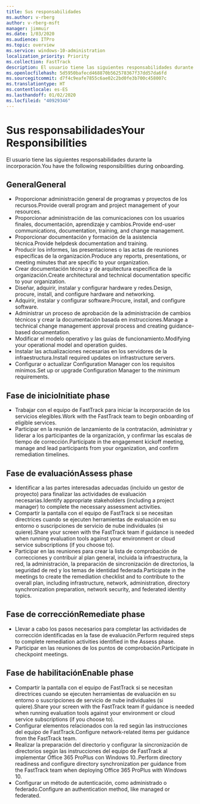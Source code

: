 ```yaml
---
title: Sus responsabilidades
ms.author: v-rberg
author: v-rberg-msft
manager: jimmuir
ms.date: 1/03/2020
ms.audience: ITPro
ms.topic: overview
ms.service: windows-10-administration
localization_priority: Priority
ms.collection: FastTrack
description: El usuario tiene las siguientes responsabilidades durante la incorporación a Windows 10.
ms.openlocfilehash: 5d5950bafecd468870b562578367f37dd57da6fd
ms.sourcegitcommit: d7f4c9eafe7855c6ae02c2bd0fe3b700c458007c
ms.translationtype: HT
ms.contentlocale: es-ES
ms.lasthandoff: 01/02/2020
ms.locfileid: "40929346"
---
```

# <a name="your-responsibilities"></a><span data-ttu-id="81bb8-103">Sus responsabilidades</span><span class="sxs-lookup"><span data-stu-id="81bb8-103">Your Responsibilities</span></span>

<span data-ttu-id="81bb8-104">El usuario tiene las siguientes responsabilidades durante la incorporación.</span><span class="sxs-lookup"><span data-stu-id="81bb8-104">You have the following responsibilities during onboarding.</span></span>

## <a name="general"></a><span data-ttu-id="81bb8-105">General</span><span class="sxs-lookup"><span data-stu-id="81bb8-105">General</span></span>

- <span data-ttu-id="81bb8-106">Proporcionar administración general de programas y proyectos de los recursos.</span><span class="sxs-lookup"><span data-stu-id="81bb8-106">Provide overall program and project management of your resources.</span></span>
- <span data-ttu-id="81bb8-107">Proporcionar administración de las comunicaciones con los usuarios finales, documentación, aprendizaje y cambios.</span><span class="sxs-lookup"><span data-stu-id="81bb8-107">Provide end-user communications, documentation, training, and change management.</span></span>
- <span data-ttu-id="81bb8-108">Proporcionar documentación y formación de la asistencia técnica.</span><span class="sxs-lookup"><span data-stu-id="81bb8-108">Provide helpdesk documentation and training.</span></span>
- <span data-ttu-id="81bb8-109">Producir los informes, las presentaciones o las actas de reuniones específicas de la organización.</span><span class="sxs-lookup"><span data-stu-id="81bb8-109">Produce any reports, presentations, or meeting minutes that are specific to your organization.</span></span>
- <span data-ttu-id="81bb8-110">Crear documentación técnica y de arquitectura específica de la organización.</span><span class="sxs-lookup"><span data-stu-id="81bb8-110">Create architectural and technical documentation specific to your organization.</span></span>
- <span data-ttu-id="81bb8-111">Diseñar, adquirir, instalar y configurar hardware y redes.</span><span class="sxs-lookup"><span data-stu-id="81bb8-111">Design, procure, install, and configure hardware and networking.</span></span>
- <span data-ttu-id="81bb8-112">Adquirir, instalar y configurar software.</span><span class="sxs-lookup"><span data-stu-id="81bb8-112">Procure, install, and configure software.</span></span>
- <span data-ttu-id="81bb8-113">Administrar un proceso de aprobación de la administración de cambios técnicos y crear la documentación basada en instrucciones.</span><span class="sxs-lookup"><span data-stu-id="81bb8-113">Manage a technical change management approval process and creating guidance-based documentation.</span></span>
- <span data-ttu-id="81bb8-114">Modificar el modelo operativo y las guías de funcionamiento.</span><span class="sxs-lookup"><span data-stu-id="81bb8-114">Modifying your operational model and operation guides.</span></span>
- <span data-ttu-id="81bb8-115">Instalar las actualizaciones necesarias en los servidores de la infraestructura.</span><span class="sxs-lookup"><span data-stu-id="81bb8-115">Install required updates on infrastructure servers.</span></span>
- <span data-ttu-id="81bb8-116">Configurar o actualizar Configuration Manager con los requisitos mínimos.</span><span class="sxs-lookup"><span data-stu-id="81bb8-116">Set up or upgrade Configuration Manager to the minimum requirements.</span></span>

## <a name="initiate-phase"></a><span data-ttu-id="81bb8-117">Fase de inicio</span><span class="sxs-lookup"><span data-stu-id="81bb8-117">Initiate phase</span></span>

- <span data-ttu-id="81bb8-118">Trabajar con el equipo de FastTrack para iniciar la incorporación de los servicios elegibles.</span><span class="sxs-lookup"><span data-stu-id="81bb8-118">Work with the FastTrack team to begin onboarding of eligible services.</span></span>
- <span data-ttu-id="81bb8-119">Participar en la reunión de lanzamiento de la contratación, administrar y liderar a los participantes de la organización, y confirmar las escalas de tiempo de corrección.</span><span class="sxs-lookup"><span data-stu-id="81bb8-119">Participate in the engagement kickoff meeting, manage and lead participants from your organization, and confirm remediation timelines.</span></span>

## <a name="assess-phase"></a><span data-ttu-id="81bb8-120">Fase de evaluación</span><span class="sxs-lookup"><span data-stu-id="81bb8-120">Assess phase</span></span>

- <span data-ttu-id="81bb8-121">Identificar a las partes interesadas adecuadas (incluido un gestor de proyecto) para finalizar las actividades de evaluación necesarias.</span><span class="sxs-lookup"><span data-stu-id="81bb8-121">Identify appropriate stakeholders (including a project manager) to complete the necessary assessment activities.</span></span>
- <span data-ttu-id="81bb8-122">Compartir la pantalla con el equipo de FastTrack si se necesitan directrices cuando se ejecuten herramientas de evaluación en su entorno o suscripciones de servicio de nube individuales (si quiere).</span><span class="sxs-lookup"><span data-stu-id="81bb8-122">Share your screen with the FastTrack team if guidance is needed when running evaluation tools against your environment or cloud service subscriptions (if you choose to).</span></span>
- <span data-ttu-id="81bb8-123">Participar en las reuniones para crear la lista de comprobación de correcciones y contribuir al plan general, incluida la infraestructura, la red, la administración, la preparación de sincronización de directorios, la seguridad de red y los temas de identidad federada.</span><span class="sxs-lookup"><span data-stu-id="81bb8-123">Participate in the meetings to create the remediation checklist and to contribute to the overall plan, including infrastructure, network, administration, directory synchronization preparation, network security, and federated identity topics.</span></span>

## <a name="remediate-phase"></a><span data-ttu-id="81bb8-124">Fase de corrección</span><span class="sxs-lookup"><span data-stu-id="81bb8-124">Remediate phase</span></span>

- <span data-ttu-id="81bb8-125">Llevar a cabo los pasos necesarios para completar las actividades de corrección identificadas en la fase de evaluación.</span><span class="sxs-lookup"><span data-stu-id="81bb8-125">Perform required steps to complete remediation activities identified in the Assess phase.</span></span>
- <span data-ttu-id="81bb8-126">Participar en las reuniones de los puntos de comprobación.</span><span class="sxs-lookup"><span data-stu-id="81bb8-126">Participate in checkpoint meetings.</span></span>

## <a name="enable-phase"></a><span data-ttu-id="81bb8-127">Fase de habilitación</span><span class="sxs-lookup"><span data-stu-id="81bb8-127">Enable phase</span></span>

- <span data-ttu-id="81bb8-128">Compartir la pantalla con el equipo de FastTrack si se necesitan directrices cuando se ejecuten herramientas de evaluación en su entorno o suscripciones de servicio de nube individuales (si quiere).</span><span class="sxs-lookup"><span data-stu-id="81bb8-128">Share your screen with the FastTrack team if guidance is needed when running evaluation tools against your environment or cloud service subscriptions (if you choose to).</span></span>
- <span data-ttu-id="81bb8-129">Configurar elementos relacionados con la red según las instrucciones del equipo de FastTrack.</span><span class="sxs-lookup"><span data-stu-id="81bb8-129">Configure network-related items per guidance from the FastTrack team.</span></span>
- <span data-ttu-id="81bb8-130">Realizar la preparación del directorio y configurar la sincronización de directorios según las instrucciones del equipo de FastTrack al implementar Office 365 ProPlus con Windows 10..</span><span class="sxs-lookup"><span data-stu-id="81bb8-130">Perform directory readiness and configure directory synchronization per guidance from the FastTrack team when deploying Office 365 ProPlus with Windows 10.</span></span>
- <span data-ttu-id="81bb8-131">Configurar un método de autenticación, como administrado o federado.</span><span class="sxs-lookup"><span data-stu-id="81bb8-131">Configure an authentication method, like managed or federated.</span></span>







  

  

 
